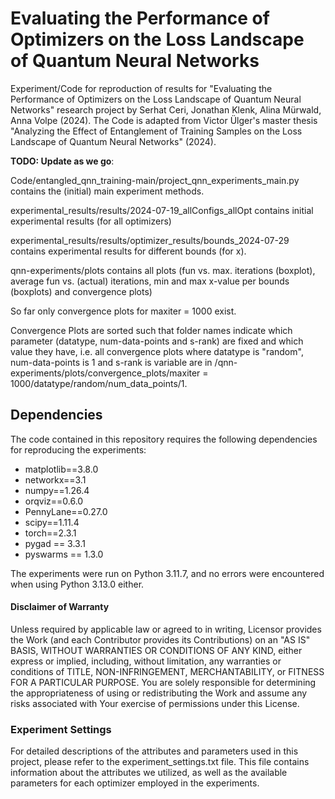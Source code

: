 # Evaluating the Performance of Optimizers on the Loss Landscape of Quantum Neural Networks

Experiment/Code for reproduction of results for "Evaluating the Performance of Optimizers on the Loss Landscape of Quantum Neural Networks" research project by Serhat Ceri, Jonathan Klenk, Alina Mürwald, Anna Volpe (2024).
The Code is adapted from Victor Ülger's master thesis "Analyzing the Effect of Entanglement of Training Samples on the Loss Landscape of Quantum Neural Networks" (2024).

**TODO: Update as we go**:

Code/entangled_qnn_training-main/project_qnn_experiments_main.py contains the (initial) main experiment methods.

experimental_results/results/2024-07-19_allConfigs_allOpt contains initial experimental results (for all optimizers)

experimental_results/results/optimizer_results/bounds_2024-07-29 contains experimental results for different bounds (for x).

qnn-experiments/plots contains all plots (fun vs. max. iterations (boxplot), average fun vs. (actual) iterations, min and max x-value per bounds (boxplots) and convergence plots)

So far only convergence plots for maxiter = 1000 exist.

Convergence Plots are sorted such that folder names indicate which parameter (datatype, num-data-points and s-rank) are fixed and which value they have, i.e. all convergence plots where datatype is "random", num-data-points is 1 and s-rank is variable are in /qnn-experiments/plots/convergence_plots/maxiter = 1000/datatype/random/num_data_points/1.

## Dependencies

The code contained in this repository requires the following dependencies for reproducing the experiments:

- matplotlib==3.8.0
- networkx==3.1
- numpy==1.26.4
- orqviz==0.6.0
- PennyLane==0.27.0
- scipy==1.11.4
- torch==2.3.1
- pygad == 3.3.1
- pyswarms == 1.3.0

The experiments were run on Python 3.11.7, and no errors were encountered when using Python 3.13.0 either.

#### Disclaimer of Warranty

Unless required by applicable law or agreed to in writing, Licensor provides the Work (and each Contributor provides its Contributions) on an "AS IS" BASIS, WITHOUT WARRANTIES OR CONDITIONS OF ANY KIND, either express or implied, including, without limitation, any warranties or conditions of TITLE, NON-INFRINGEMENT, MERCHANTABILITY, or FITNESS FOR A PARTICULAR PURPOSE. You are solely responsible for determining the appropriateness of using or redistributing the Work and assume any risks associated with Your exercise of permissions under this License.

### Experiment Settings

For detailed descriptions of the attributes and parameters used in this project, please refer to the experiment_settings.txt file. This file contains information about the attributes we utilized, as well as the available parameters for each optimizer employed in the experiments.
